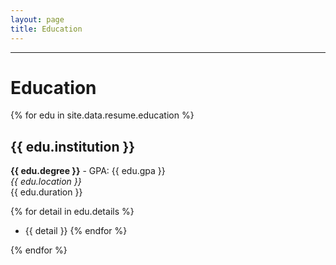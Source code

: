 ```yaml
---
layout: page
title: Education
---
```

---
# Education

{% for edu in site.data.resume.education %}
## {{ edu.institution }}
**{{ edu.degree }}** - GPA: {{ edu.gpa }}  
*{{ edu.location }}*  
{{ edu.duration }}

{% for detail in edu.details %}
- {{ detail }}
{% endfor %}

{% endfor %}
<!--  -->
<!-- ## Technical Skills

### Advanced
{% for skill in site.data.resume.skills.advanced %}
- {{ skill }}
{% endfor %}

### Intermediate
{% for skill in site.data.resume.skills.intermediate %}
- {{ skill }}
{% endfor %}

---
## Languages

### Native
{% for lang in site.data.resume.languages.native %}
- {{ lang }}
{% endfor %}

### Proficient
{% for lang in site.data.resume.languages.proficient %}
- {{ lang }}
{% endfor %} -->
